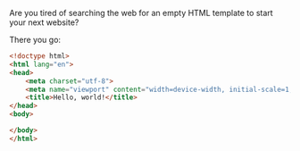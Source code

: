 Are you tired of searching the web for an empty HTML template to start your next website?

There you go:

```html
<!doctype html>
<html lang="en">
<head>
    <meta charset="utf-8">
    <meta name="viewport" content="width=device-width, initial-scale=1, shrink-to-fit=no">
    <title>Hello, world!</title>
</head>
<body>

</body>
</html>
```

